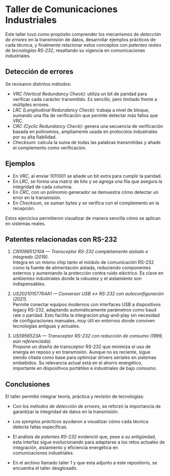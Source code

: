 # Taller de Comunicaciones Industriales  

Este taller tuvo como propósito comprender los mecanismos de *detección de errores* en la transmisión de datos, desarrollar ejemplos prácticos de cada técnica, y finalmente relacionar estos conceptos con *patentes reales de tecnologías RS-232*, resaltando su vigencia en comunicaciones industriales.  

## Detección de errores  

Se revisaron distintos métodos:  

- *VRC (Vertical Redundancy Check):* utiliza un bit de paridad para verificar cada carácter transmitido. Es sencillo, pero limitado frente a múltiples errores.  
- *LRC (Longitudinal Redundancy Check):* trabaja a nivel de bloque, sumando una fila de verificación que permite detectar más fallos que VRC.  
- *CRC (Cyclic Redundancy Check):* genera una secuencia de verificación basada en polinomios, ampliamente usada en protocolos industriales por su alta fiabilidad.  
- *Checksum:* calcula la suma de todas las palabras transmitidas y añade el complemento como verificación.  

## Ejemplos  

- En *VRC*, al enviar 1011001 se añade un bit extra para cumplir la paridad.  
- En *LRC*, se forma una matriz de bits y se agrega una fila que asegura la integridad de cada columna.  
- En *CRC*, con un polinomio generador se demuestra cómo detectar un error en la transmisión.  
- En *Checksum*, se suman bytes y se verifica con el complemento en la recepción.  

Estos ejercicios permitieron visualizar de manera sencilla cómo se aplican en sistemas reales.  

## Patentes relacionadas con RS-232  

1. *CN109951210A — Transceptor RS-232 completamente aislado e integrado (2019).*  
   Integra en un mismo chip tanto el módulo de comunicación RS-232 como la fuente de alimentación aislada, reduciendo componentes externos y aumentando la protección contra ruido eléctrico. Es clave en ambientes industriales donde la robustez y el aislamiento son indispensables.  

2. *US20210157764A1 — Conversor USB ↔ RS-232 con autoconfiguración (2021).*  
   Permite conectar equipos modernos con interfaces USB a dispositivos legacy RS-232, adaptando automáticamente parámetros como baud rate o paridad. Esto facilita la integración plug-and-play sin necesidad de configuraciones manuales, muy útil en entornos donde conviven tecnologías antiguas y actuales.  

3. *US5956523A — Transceptor RS-232 con reducción de consumo (1999, aún referenciada).*  
   Propone un diseño de transceptor RS-232 que minimiza el uso de energía en reposo y en transmisión. Aunque no es reciente, sigue siendo citada como base para optimizar drivers seriales en sistemas embebidos. Su relevancia actual está en el ahorro energético, importante en dispositivos portátiles e industriales de bajo consumo.  

## Conclusiones  

El taller permitió integrar teoría, práctica y revisión de tecnologías:  
- Con los *métodos de detección de errores*, se reforzó la importancia de garantizar la integridad de datos en la transmisión.  
- Los *ejemplos prácticos* ayudaron a visualizar cómo cada técnica detecta fallas específicas.  
- El análisis de *patentes RS-232* evidenció que, pese a su antigüedad, esta interfaz sigue evolucionando para adaptarse a los retos actuales de integración, aislamiento y eficiencia energética en comunicaciones industriales.

- En el archivo llamado taller 1 y que esta adjunto a este repositorio, se encuentra el taller desglosado.
